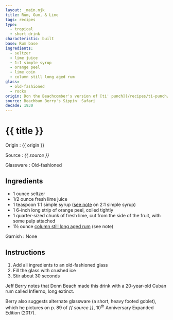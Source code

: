 ```yaml
---
layout: _main.njk
title: Rum, Gum, & Lime
tags: recipes
type: 
  - tropical
  - short drink
characteristic: built
base: Rum base
ingredients:
  - seltzer
  - lime juice
  - 1:1 simple syrup
  - orange peel
  - lime coin
  - column still long aged rum
glass:
  - old-fashioned
  - rocks
origin: Don the Beachcomber's version of [ti' punch](/recipes/ti-punch/), as served in the 1930s and 1940s.
source: Beachbum Berry's Sippin' Safari
decade: 1930
---
```


<!-- markdownlint-disable MD025 -->
# {{ title }}
<!-- markdownlint-disable MD025 -->

Origin
  : {{ origin }}

Source
  : <cite>{{ source }}</cite>

Glassware
  : Old-fashioned

## Ingredients

* 1 ounce seltzer
* 1/2 ounce fresh lime juice
* 1 teaspoon 1:1 simple syrup ([see note](/mixes/2-1-simple-syrup/#fn:1) on 2:1 simple syrup)
* 1 6-inch long strip of orange peel, coiled tightly
* 1 quarter-sized chunk of fresh lime, cut from the side of the fruit, with some pulp attached
* 1&frac12; ounce [column still long aged rum](/rums/09-rum-column-still-long-aged/) (see note)

Garnish
  : None

## Instructions

1. Add all ingredients to an old-fashioned glass
2. Fill the glass with crushed ice
3. Stir about 30 seconds

<tiki-callout type="note">

  Jeff Berry notes that Donn Beach made this drink with a 20-year-old Cuban rum called Infierno, long extinct.

  Berry also suggests alternate glassware (a short, heavy footed goblet), which he pictures on p. 89 of <cite>{{ source }}</cite>, 10<sup>th</sup> Anniversary Expanded Edition (2017).
</tiki-callout>
